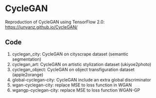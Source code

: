 # CycleGAN
Reproduction of CycleGAN using TensorFlow 2.0:
https://junyanz.github.io/CycleGAN/

## Code
1. cyclegan_city: CycleGAN on cityscrape dataset (semantic segmentation)
2. cyclegan_art: CycleGAN on artistic stylization dataset (ukiyoe2photo)
3. cyclegan_object: CycleGAN on object transfiguration dataset (apple2orange)
4. global-cyclegan-city: CycleGAN include an extra global discriminator
5. wgan-cyclegan-city: replace MSE to loss function in WGAN
6. wgangp-cyclegan-city: replace MSE to loss function WGAN-GP

